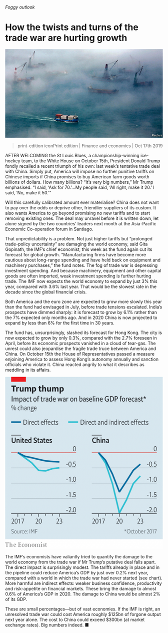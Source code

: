 ###### Foggy outlook

# How the twists and turns of the trade war are hurting growth 

![image](images/20191019_fnp503.jpg) 

> print-edition iconPrint edition | Finance and economics | Oct 17th 2019 

AFTER WELCOMING the St Louis Blues, a championship-winning ice-hockey team, to the White House on October 15th, President Donald Trump fondly recalled a recent triumph of his own: last week’s tentative trade deal with China. Simply put, America will impose no further punitive tariffs on Chinese imports if China promises to buy American farm goods worth billions of dollars. How many billions? “It’s very big numbers,” Mr Trump emphasised. “I said, ‘Ask for 70.’…My people said, ‘All right, make it 20.’ I said, ‘No, make it 50.’” 

Will this carefully calibrated amount ever materialise? China does not want to pay over the odds or deprive other, friendlier suppliers of its custom. It also wants America to go beyond promising no new tariffs and to start removing existing ones. The deal may unravel before it is written down, let alone signed by the two countries’ leaders next month at the Asia-Pacific Economic Co-operation forum in Santiago. 

That unpredictability is a problem. Not just higher tariffs but “prolonged trade-policy uncertainty” are damaging the world economy, said Gita Gopinath, the IMF’s chief economist, this week as the fund again cut its forecast for global growth. “Manufacturing firms have become more cautious about long-range spending and have held back on equipment and machinery purchases,” the fund notes. The fog of trade war is depressing investment spending. And because machinery, equipment and other capital goods are often imported, weak investment spending is further hurting trade. The IMF now expects the world economy to expand by just 3% this year, compared with 3.6% last year. That would be the slowest rate in the decade since the global financial crisis. 

Both America and the euro zone are expected to grow more slowly this year than the fund had envisaged in July, before trade tensions escalated. India’s prospects have dimmed sharply: it is forecast to grow by 6.1% rather than the 7% expected only months ago. And in 2020 China is now projected to expand by less than 6% for the first time in 30 years. 

The fund has, unsurprisingly, slashed its forecast for Hong Kong. The city is now expected to grow by only 0.3%, compared with the 2.7% foreseen in April, before its economic prospects vanished in a cloud of tear-gas. The unrest could also jeopardise the fragile trade truce between America and China. On October 15th the House of Representatives passed a measure enjoining America to assess Hong Kong’s autonomy annually and sanction officials who violate it. China reacted angrily to what it describes as meddling in its affairs. 

![image](images/20191019_FNC322.png) 

The IMF’s economists have valiantly tried to quantify the damage to the world economy from the trade war if Mr Trump’s putative deal falls apart. The direct impact is surprisingly modest. The tariffs already in place and in the pipeline could reduce America’s GDP by just over 0.2% next year, compared with a world in which the trade war had never started (see chart). More harmful are indirect effects: weaker business confidence, productivity and risk-appetite on financial markets. These bring the damage to almost 0.6% of America’s GDP in 2020. The damage to China would be almost 2% of its GDP. 

These are small percentages—but of vast economies. If the IMF is right, an unresolved trade war could cost America roughly $125bn of forgone output next year alone. The cost to China could exceed $300bn (at market exchange rates). Big numbers indeed. ■ 


